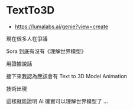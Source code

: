 # TextTo3D

* https://lumalabs.ai/genie?view=create

現在很多人在爭議

Sora 到底有沒有《理解世界模型》

用證據說話

接下來我認為應該會有 Text to 3D Model Animation 

技術出現

這樣就能證明 AI 確實可以理解世界模型了 ...
